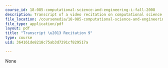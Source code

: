 ```yaml
---
course_id: 18-085-computational-science-and-engineering-i-fall-2008
description: Transcript of a video recitation on computational science and engineering.
file_location: /coursemedia/18-085-computational-science-and-engineering-i-fall-2008/364161de8218c75ab3d7291cf829517a_18-085F08-R09.pdf
file_type: application/pdf
layout: pdf
title: "Transcript \u2013 Recitation 9"
type: course
uid: 364161de8218c75ab3d7291cf829517a

---
```

None